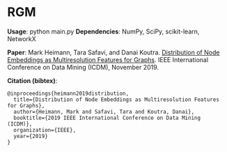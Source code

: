 # RGM 
**Usage**: python main.py
**Dependencies**: NumPy, SciPy, scikit-learn, NetworkX

**Paper**: Mark Heimann, Tara Safavi, and Danai Koutra. <a href="https://gemslab.github.io/papers/heimann-2019-RGM.pdf">Distribution of Node Embeddings as Multiresolution Features for Graphs</a>. IEEE International Conference on Data Mining (ICDM), November 2019.
<!--Link: https://gemslab.github.io/papers/heimann-2019-RGM.pdf-->
<!--<p align=?center?>
<img src=?https://raw.githubusercontent.com/GemsLab/RGM/master/overview.jpg(869 kB)
https://raw.githubusercontent.com/GemsLab/RGM/master/overview.jpg
? width=?700?  alt=?Overview of RGM?>
</p>-->

**Citation (bibtex)**:

```
@inproceedings{heimann2019distribution,
  title={Distribution of Node Embeddings as Multiresolution Features for Graphs},
  author={Heimann, Mark and Safavi, Tara and Koutra, Danai},
  booktitle={2019 IEEE International Conference on Data Mining (ICDM)},
  organization={IEEE},
  year={2019}
}
```